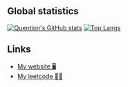 <!--
**Quentin-Piot/Quentin-Piot** is a ✨ _special_ ✨ repository because its `README.md` (this file) appears on your GitHub profile.

Here are some ideas to get you started:

- 🔭 I’m currently working on ...
- 🌱 I’m currently learning ...
- 👯 I’m looking to collaborate on ...
- 🤔 I’m looking for help with ...
- 💬 Ask me about ...
- 📫 How to reach me: ...
- 😄 Pronouns: ...
- ⚡ Fun fact: ...
-->



## Global statistics

[![Quention's GitHub stats](https://github-readme-stats.vercel.app/api?username=quentin-piot&show_icons=true&theme=dark)](https://github.com/anuraghazra/github-readme-stats)
[![Top Langs](https://github-readme-stats.vercel.app/api/top-langs/?username=quentin-piot&show_icons=true&theme=dark)](https://github.com/anuraghazra/github-readme-stats)

## Links

- [My website 🖥️](https://quentinpiot.com)
- [My leetcode 🧑‍🔬](https://leetcode.com/qkpiot)
